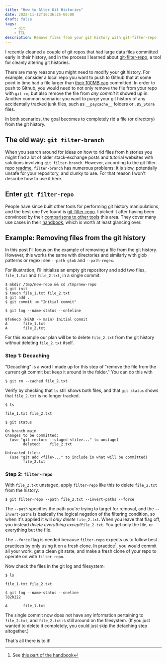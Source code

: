 ```yaml
---
title: "How to Alter Git Histories"
date: 2022-11-12T16:36:25-08:00
draft: false
tags:
    - git
    - TIL
description: Remove files from your git history with git-filter-repo
---
```


I recently cleaned a couple of git repos that had large data files committed early in their history, and in the process I learned about [git-filter-repo][filter_repo_github], a tool for cleanly altering git histories.

There are many reasons you might need to modify your git history. For example, consider a local repo you want to push to Github that at some point in time had a file larger than [their 100MB cap][github_filesize_caps] committed. 
In order to push to Github, you would need to not only remove the file from your repo with `git rm`, but also remove the file from _any commit_ it showed up in.
Another common scenario: you want to purge your git history of any accidentally tracked junk files, such as `__paycache__` folders or `.DS_Store` files.

In both scenarios, the goal becomes to completely rid a file (or directory) from the git history.

## The old way: `git filter-branch`

When you search around for ideas on how to rid files from histories you might find a lot of older stack-exchange posts and tutorial websites with solutions involving `git filter-branch`. However, according to the git filter-repo [readme][filter_repo_github_subsec], `filter-branch` has numerous problems: it is slow, potentially unsafe for your repository, and clunky to use.
For that reason I won't describe how to use it here.


## Enter `git filter-repo`

People have since built other tools for performing git history manipulations, and the best one I've found is [git-filter-repo][filter_repo_github]. I picked it after having been convinced by their [comparisons to other tools][filter_repo_github_subsec] this area.
They cover many use cases in their [handbook][manpage], which is worth at least glancing over.

## Example: Removing files from the git history

In this post I'll focus on the example of removing a file from the git history. However, this works the same with directories and similarly with glob patterns or regex; see `--path-glob` and `--path-regex`. 

For illustration, I'll initialize an empty git repository and add two files, `file_1.txt` and `file_2.txt`, in a single commit.

```console
$ mkdir /tmp/new-repo && cd /tmp/new-repo
$ git init
$ touch file_1.txt file_2.txt
$ git add .
$ git commit -m "Initial commit"
```

```console
$ git log --name-status --onleline

8fe6ecb (HEAD -> main) Initial commit
A       file_1.txt
A       file_2.txt
```

For this example our plan will be to delete `file_2.txt` from the git history _without_ deleting `file_2.txt` itself.

### Step 1: Decaching

"Decaching" is a word I made up for this step of "remove the file from the current git commit but keep it around in the folder." You can do this with

```console
$ git rm --cached file_2.txt
```

Verify by checking that `ls` still shows both files, and that `git status` shows that `file_2.txt` is no longer tracked.

```console
$ ls

file_1.txt file_2.txt

$ git status

On branch main
Changes to be committed:
  (use "git restore --staged <file>..." to unstage)
        deleted:    file_2.txt

Untracked files:
  (use "git add <file>..." to include in what will be committed)
        file_2.txt
```

### Step 2: `filter-repo`

With `file_2.txt` unstaged, apply `filter-repo` like this to delete `file_2.txt` from the history:

```console
$ git filter-repo --path file_2.txt --invert-paths --force
```

The `--path` specifies the path you're trying to target for removal, and the `--invert-paths` is basically the logical negation of the filtering condition, so when it's applied it will _only delete_ `file_2.txt`. When you leave that flag off, you instead _delete everything except_`file_2.txt`. You get only the file, or everything but the file.

The `--force` flag is needed because `filter-repo` expects us to follow best practices by only using it on a fresh clone. 
In practice[^fresh_clone], you would commit all your work, get a clean git state, and make a fresh clone of your repo to operate on with `filter-repo`. 

Now check the files in the git log and filesystem:

```console
$ ls

file_1.txt file_2.txt

$ git log --name-status --oneline                         
l82b222

A       file_1.txt
```

The single commit now does not have any information pertaining to `file_2.txt`, and `file_2.txt` is still around on the filesystem.
(If you just wanted to delete it completely, you could just skip the detaching step altogether.)

That's all there is to it!

[filter_repo_github]: https://github.com/newren/git-filter-repo
[filter_repo_github_subsec]: https://github.com/newren/git-filter-repo#why-filter-repo-instead-of-other-alternatives
[manpage]: https://htmlpreview.github.io/?https://github.com/newren/git-filter-repo/blob/docs/html/git-filter-repo.html

[^fresh_clone]: See [this part of the handbook](https://htmlpreview.github.io/?https://github.com/newren/git-filter-repo/blob/docs/html/git-filter-repo.html#FRESHCLONE)

[github_filesize_caps]: https://docs.github.com/en/repositories/working-with-files/managing-large-files/about-large-files-on-github